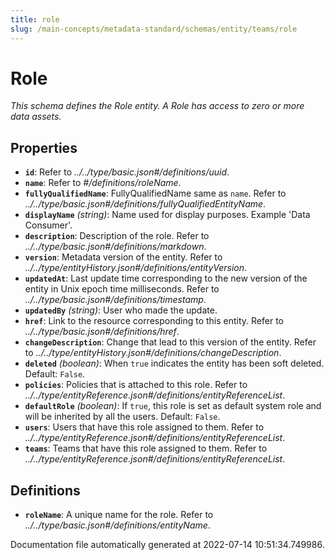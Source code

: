 ```yaml
---
title: role
slug: /main-concepts/metadata-standard/schemas/entity/teams/role
---
```


# Role

*This schema defines the Role entity. A Role has access to zero or more data assets.*

## Properties

- **`id`**: Refer to *../../type/basic.json#/definitions/uuid*.
- **`name`**: Refer to *#/definitions/roleName*.
- **`fullyQualifiedName`**: FullyQualifiedName same as `name`. Refer to *../../type/basic.json#/definitions/fullyQualifiedEntityName*.
- **`displayName`** *(string)*: Name used for display purposes. Example 'Data Consumer'.
- **`description`**: Description of the role. Refer to *../../type/basic.json#/definitions/markdown*.
- **`version`**: Metadata version of the entity. Refer to *../../type/entityHistory.json#/definitions/entityVersion*.
- **`updatedAt`**: Last update time corresponding to the new version of the entity in Unix epoch time milliseconds. Refer to *../../type/basic.json#/definitions/timestamp*.
- **`updatedBy`** *(string)*: User who made the update.
- **`href`**: Link to the resource corresponding to this entity. Refer to *../../type/basic.json#/definitions/href*.
- **`changeDescription`**: Change that lead to this version of the entity. Refer to *../../type/entityHistory.json#/definitions/changeDescription*.
- **`deleted`** *(boolean)*: When `true` indicates the entity has been soft deleted. Default: `False`.
- **`policies`**: Policies that is attached to this role. Refer to *../../type/entityReference.json#/definitions/entityReferenceList*.
- **`defaultRole`** *(boolean)*: If `true`, this role is set as default system role and will be inherited by all the users. Default: `False`.
- **`users`**: Users that have this role assigned to them. Refer to *../../type/entityReference.json#/definitions/entityReferenceList*.
- **`teams`**: Teams that have this role assigned to them. Refer to *../../type/entityReference.json#/definitions/entityReferenceList*.
## Definitions

- **`roleName`**: A unique name for the role. Refer to *../../type/basic.json#/definitions/entityName*.


Documentation file automatically generated at 2022-07-14 10:51:34.749986.
